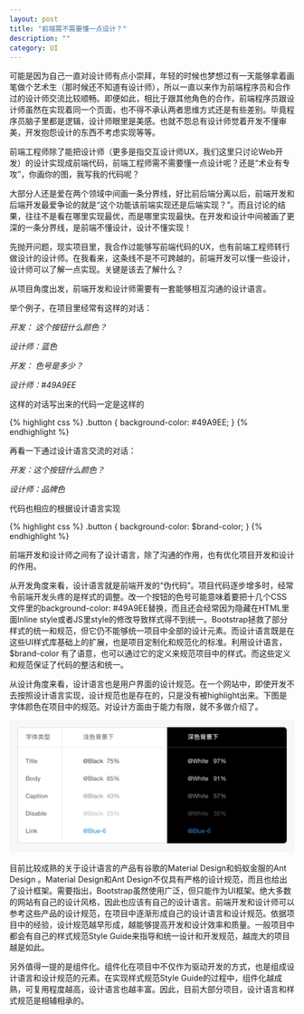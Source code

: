 ```yaml
---
layout: post
title: "前端需不需要懂一点设计？"
description: ""
category: UI
---
```



可能是因为自己一直对设计师有点小崇拜，年轻的时候也梦想过有一天能够拿着画笔做个艺术生（那时候还不知道有设计师），所以一直以来作为前端程序员和合作过的设计师交流比较顺畅。即便如此，相比于跟其他角色的合作，前端程序员跟设计师虽然在实现着同一个页面，也不得不承认两者思维方式还是有些差别。毕竟程序员脑子里都是逻辑，设计师眼里是美感。也就不怨总有设计师觉着开发不懂审美，开发抱怨设计的东西不考虑实现等等。

前端工程师除了能把设计师（更多是指交互设计师UX，我们这里只讨论Web开发）的设计实现成前端代码，前端工程师需不需要懂一点设计呢？还是“术业有专攻”，你画你的图，我写我的代码呢？

大部分人还是爱在两个领域中间画一条分界线，好比前后端分离以后，前端开发和后端开发最爱争论的就是“这个功能该前端实现还是后端实现？”。而且讨论的结果，往往不是看在哪里实现最优，而是哪里实现最快。在开发和设计中间被画了更深的一条分界线，是前端不懂设计，设计不懂实现！

先抛开问题，现实项目里，我合作过能够写前端代码的UX，也有前端工程师转行做设计的设计师。在我看来，这条线不是不可跨越的，前端开发可以懂一些设计，设计师可以了解一点实现。关键是该去了解什么？

从项目角度出发，前端开发和设计师需要有一套能够相互沟通的设计语言。

举个例子，在项目里经常有这样的对话：

_开发： 这个按钮什么颜色？_

_设计师：蓝色_

_开发： 色号是多少？_

_设计师：#49A9EE_

这样的对话写出来的代码一定是这样的

{% highlight css %}
.button {
  background-color: #49A9EE;
}
{% endhighlight %}

再看一下通过设计语言交流的对话：

_开发：这个按钮什么颜色？_

_设计师：品牌色_

代码也相应的根据设计语言实现

{% highlight css %}
.button {
  background-color: $brand-color;
}
{% endhighlight %}

前端开发和设计师之间有了设计语言，除了沟通的作用，也有优化项目开发和设计的作用。

从开发角度来看，设计语言就是前端开发的“伪代码”。项目代码逐步增多时，经常令前端开发头疼的是样式的调整。改一个按钮的色号可能意味着要把十几个CSS文件里的background-color: #49A9EE替换，而且还会经常因为隐藏在HTML里面Inline style或者JS里style的修改导致样式得不到统一。Bootstrap拯救了部分样式的统一和规范，但它仍不能够统一项目中全部的设计元素。而设计语言既是在这些UI样式库基础上的扩展，也是项目定制化和规范化的标准。利用设计语言，$brand-color 有了语意，也可以通过它的定义来规范项目中的样式。而这些定义和规范保证了代码的整洁和统一。

从设计角度来看，设计语言也是用户界面的设计规范。在一个网站中，即使开发不去按照设计语言实现，设计规范也是存在的，只是没有被highlight出来。下图是字体颜色在项目中的规范。对设计方面由于能力有限，就不多做介绍了。

![Ant Design关于字体颜色的定义](/images/2017-11-03-font-color.jpg)

目前比较成熟的关于设计语言的产品有谷歌的Material Design和蚂蚁金服的Ant Design 。Material Design和Ant Design不仅具有严格的设计规范，而且也给出了设计框架。需要指出，Bootstrap虽然使用广泛，但只能作为UI框架。绝大多数的网站有自己的设计风格，因此也应该有自己的设计语言。前端开发和设计师可以参考这些产品的设计规范，在项目中逐渐形成自己的设计语言和设计规范。依据项目中的经验，设计规范越早形成，越能够提高开发和设计效率和质量。一般项目中都会有自己的样式规范Style Guide来指导和统一设计和开发规范，越庞大的项目越是如此。

另外值得一提的是组件化。组件化在项目中不仅作为驱动开发的方式，也是组成设计语言和设计规范的元素。在实现样式规范Style Guide的过程中，组件化越成熟，可复用程度越高，设计语言也越丰富。因此，目前大部分项目，设计语言和样式规范是相辅相承的。
